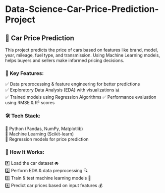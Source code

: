 # Data-Science-Car-Price-Prediction-Project

## 🚗 Car Price Prediction  
This project predicts the price of cars based on features like brand, model, year, mileage, fuel type, and transmission. Using Machine Learning models, helps buyers and sellers make informed pricing decisions.  

### 🔹 Key Features:  
✅ Data preprocessing & feature engineering for better predictions  
✅ Exploratory Data Analysis (EDA) with visualizations 📊  
✅ Trained models using Regression Algorithms 
✅ Performance evaluation using RMSE & R² scores  

### 🛠 Tech Stack:
🔹 Python (Pandas, NumPy, Matplotlib)  
🔹 Machine Learning (Scikit-learn)  
🔹 Regression models for price prediction  

### 📌 How It Works: 
1️⃣ Load the car dataset 🚘  
2️⃣ Perform EDA & data preprocessing 🔍  
3️⃣ Train & test machine learning models 🧠  
4️⃣ Predict car prices based on input features 💰  
